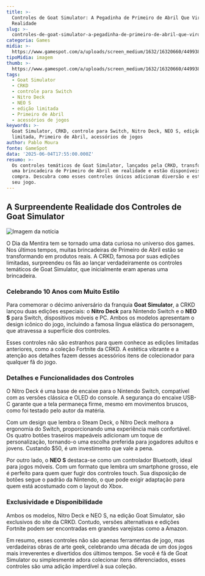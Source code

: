 ```yaml
---
title: >-
  Controles de Goat Simulator: A Pegadinha de Primeiro de Abril Que Virou
  Realidade
slug: >-
  controles-de-goat-simulator-a-pegadinha-de-primeiro-de-abril-que-virou-realidade
categoria: Games
midia: >-
  https://www.gamespot.com/a/uploads/screen_medium/1632/16320660/4499389-goatresize.jpg
tipoMidia: imagem
thumb: >-
  https://www.gamespot.com/a/uploads/screen_medium/1632/16320660/4499389-goatresize.jpg
tags:
  - Goat Simulator
  - CRKD
  - controle para Switch
  - Nitro Deck
  - NEO S
  - edição limitada
  - Primeiro de Abril
  - acessórios de jogos
keywords: >-
  Goat Simulator, CRKD, controle para Switch, Nitro Deck, NEO S, edição
  limitada, Primeiro de Abril, acessórios de jogos
author: Pablo Moura
fonte: GameSpot
data: '2025-06-04T17:55:00.000Z'
resumo: >-
  Os controles temáticos de Goat Simulator, lançados pela CRKD, transformaram
  uma brincadeira de Primeiro de Abril em realidade e estão disponíveis para
  compra. Descubra como esses controles únicos adicionam diversão e estilo ao
  seu jogo.
---
```

## A Surpreendente Realidade dos Controles de Goat Simulator

![Imagem da notícia](https://www.gamespot.com/a/uploads/original/1632/16320660/4506912-nd1.png)

O Dia da Mentira tem se tornado uma data curiosa no universo dos games. Nos últimos tempos, muitas brincadeiras de Primeiro de Abril estão se transformando em produtos reais. A CRKD, famosa por suas edições limitadas, surpreendeu os fãs ao lançar verdadeiramente os controles temáticos de Goat Simulator, que inicialmente eram apenas uma brincadeira.

### Celebrando 10 Anos com Muito Estilo

Para comemorar o décimo aniversário da franquia **Goat Simulator**, a CRKD lançou duas edições especiais: o **Nitro Deck** para Nintendo Switch e o **NEO S** para Switch, dispositivos móveis e PC. Ambos os modelos apresentam o design icônico do jogo, incluindo a famosa língua elástica do personagem, que atravessa a superfície dos controles.

Esses controles não são estranhos para quem conhece as edições limitadas anteriores, como a coleção Fortnite da CRKD. A estética vibrante e a atenção aos detalhes fazem desses acessórios itens de colecionador para qualquer fã do jogo.

### Detalhes e Funcionalidades dos Controles

O Nitro Deck é uma base de encaixe para o Nintendo Switch, compatível com as versões clássica e OLED do console. A segurança do encaixe USB-C garante que a tela permaneça firme, mesmo em movimentos bruscos, como foi testado pelo autor da matéria.

Com um design que lembra o Steam Deck, o Nitro Deck melhora a ergonomia do Switch, proporcionando uma experiência mais confortável. Os quatro botões traseiros mapeáveis adicionam um toque de personalização, tornando-o uma escolha preferida para jogadores adultos e jovens. Custando $50, é um investimento que vale a pena.

Por outro lado, o **NEO S** destaca-se como um controlador Bluetooth, ideal para jogos móveis. Com um formato que lembra um smartphone grosso, ele é perfeito para quem quer fugir dos controles touch. Sua disposição de botões segue o padrão da Nintendo, o que pode exigir adaptação para quem está acostumado com o layout do Xbox.

### Exclusividade e Disponibilidade

Ambos os modelos, Nitro Deck e NEO S, na edição Goat Simulator, são exclusivos do site da CRKD. Contudo, versões alternativas e edições Fortnite podem ser encontradas em grandes varejistas como a Amazon.

Em resumo, esses controles não são apenas ferramentas de jogo, mas verdadeiras obras de arte geek, celebrando uma década de um dos jogos mais irreverentes e divertidos dos últimos tempos. Se você é fã de Goat Simulator ou simplesmente adora colecionar itens diferenciados, esses controles são uma adição imperdível à sua coleção.

